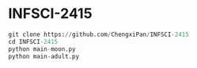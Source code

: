 # INFSCI-2415

```python
git clone https://github.com/ChengxiPan/INFSCI-2415
cd INFSCI-2415
python main-moon.py
python main-adult.py
```

